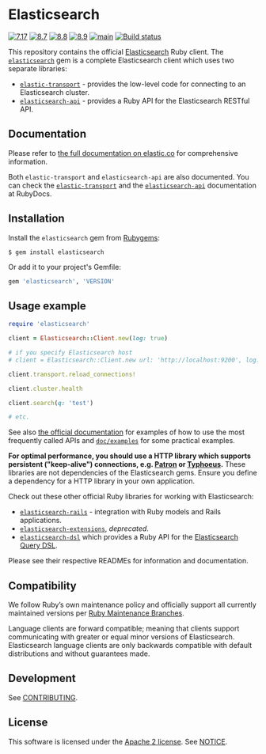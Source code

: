 # Elasticsearch
[![7.17](https://github.com/elastic/elasticsearch-ruby/actions/workflows/7.17.yml/badge.svg?branch=7.17)](https://github.com/elastic/elasticsearch-ruby/actions/workflows/7.17.yml) [![8.7](https://github.com/elastic/elasticsearch-ruby/actions/workflows/8.7.yml/badge.svg?branch=8.7)](https://github.com/elastic/elasticsearch-ruby/actions/workflows/8.7.yml) [![8.8](https://github.com/elastic/elasticsearch-ruby/actions/workflows/8.8.yml/badge.svg?branch=8.8)](https://github.com/elastic/elasticsearch-ruby/actions/workflows/8.8.yml)  [![8.9](https://github.com/elastic/elasticsearch-ruby/actions/workflows/8.9.yml/badge.svg?branch=8.9)](https://github.com/elastic/elasticsearch-ruby/actions/workflows/8.9.yml) [![main](https://github.com/elastic/elasticsearch-ruby/actions/workflows/main.yml/badge.svg?branch=main)](https://github.com/elastic/elasticsearch-ruby/actions/workflows/main.yml) [![Build status](https://badge.buildkite.com/e50e66eb71bf6566a6479c8a29b25458f6781ee8e52cee8d96.svg)](https://buildkite.com/elastic/elasticsearch-ruby)

This repository contains the official [Elasticsearch](https://www.elastic.co/products/elasticsearch) Ruby client. The [`elasticsearch`](https://github.com/elasticsearch/elasticsearch-ruby/tree/main/elasticsearch) gem is a complete Elasticsearch client which uses two separate libraries:

* [`elastic-transport`](https://github.com/elastic/elastic-transport-ruby) - provides the low-level code for connecting to an Elasticsearch cluster.
* [`elasticsearch-api`](https://github.com/elasticsearch/elasticsearch-ruby/tree/main/elasticsearch-api) - provides a Ruby API for the Elasticsearch RESTful API.

## Documentation

Please refer to [the full documentation on elastic.co](https://www.elastic.co/guide/en/elasticsearch/client/ruby-api/current/index.html) for comprehensive information.

Both `elastic-transport` and `elasticsearch-api` are also documented. You can check the [`elastic-transport`](https://rubydoc.info/github/elastic/elastic-transport-ruby/) and the [`elasticsearch-api`](http://rubydoc.info/gems/elasticsearch-api) documentation at RubyDocs.

## Installation

Install the `elasticsearch` gem from [Rubygems](https://rubygems.org/gems/elasticsearch):

```
$ gem install elasticsearch
```

Or add it to your project's Gemfile:

```ruby
gem 'elasticsearch', 'VERSION'
```

## Usage example

```ruby
require 'elasticsearch'

client = Elasticsearch::Client.new(log: true)

# if you specify Elasticsearch host
# client = Elasticsearch::Client.new url: 'http://localhost:9200', log: true

client.transport.reload_connections!

client.cluster.health

client.search(q: 'test')

# etc.
```

See also [the official documentation](https://www.elastic.co/guide/en/elasticsearch/client/ruby-api/current/examples.html) for examples of how to use the most frequently called APIs and [`doc/examples`](https://github.com/elastic/elasticsearch-ruby/blob/main/docs/examples/) for some practical examples.

**For optimal performance, you should use a HTTP library which supports persistent ("keep-alive") connections, e.g. [Patron](https://github.com/toland/patron) or [Typhoeus](https://github.com/typhoeus/typhoeus).** These libraries are not dependencies of the Elasticsearch gems. Ensure you define a dependency for a HTTP library in your own application.

Check out these other official Ruby libraries for working with Elasticsearch:

* [`elasticsearch-rails`](https://github.com/elasticsearch/elasticsearch-rails) - integration with Ruby models and Rails applications.
* [`elasticsearch-extensions`](https://github.com/elastic/elasticsearch-ruby/tree/7.17/elasticsearch-extensions), *deprecated*.
* [`elasticsearch-dsl`](https://github.com/elastic/elasticsearch-dsl-ruby) which provides a Ruby API for the [Elasticsearch Query DSL](https://www.elastic.co/guide/en/elasticsearch/reference/current/query-dsl.html).

Please see their respective READMEs for information and documentation.

## Compatibility

We follow Ruby’s own maintenance policy and officially support all currently maintained versions per [Ruby Maintenance Branches](https://www.ruby-lang.org/en/downloads/branches/).

Language clients are forward compatible; meaning that clients support communicating with greater or equal minor versions of Elasticsearch. Elasticsearch language clients are only backwards compatible with default distributions and without guarantees made.

## Development

See [CONTRIBUTING](https://github.com/elastic/elasticsearch-ruby/blob/main/CONTRIBUTING.md).

## License

This software is licensed under the [Apache 2 license](./LICENSE). See [NOTICE](./NOTICE).
